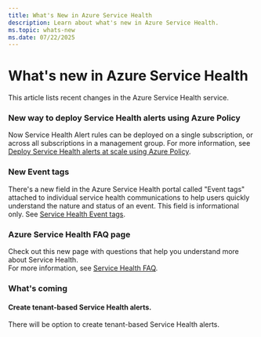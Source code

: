 ```yaml
---
title: What's New in Azure Service Health
description: Learn about what's new in Azure Service Health.
ms.topic: whats-new
ms.date: 07/22/2025
---
```


# What's new in Azure Service Health

This article lists recent changes in the Azure Service Health service.


### New way to deploy Service Health alerts using Azure Policy
Now Service Health Alert rules can be deployed on a single subscription, or across all subscriptions in a management group. For more information, see [Deploy Service Health alerts at scale using Azure Policy](service-health-alert-deploy-policy.md).

### New Event tags
There's a new field in the Azure Service Health portal called "Event tags" attached to individual service health communications to help users quickly understand the nature and status of an event.
This field is informational only. See [Service Health Event tags](service-health-event-tags.md).

### Azure Service Health FAQ page
Check out this new page with questions that help you understand more about Service Health.<br>
For more information, see [Service Health FAQ](service-health-faq.yml).


### What's coming

#### Create tenant-based Service Health alerts.
There will be option to create tenant-based Service Health alerts.
